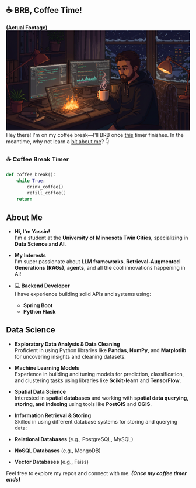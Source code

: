 ## ☕ BRB, Coffee Time!
**(Actual Footage)**
![Coffee Break](images/coffee-break.jpg "Coffee Time")
Hey there! I'm on my coffee break—I'll BRB once [this](#-coffee-break-timer) timer finishes. In the meantime, why not learn a [bit about me](#about-me)? 👇

### ☕ Coffee Break Timer
```python
def coffee_break():
    while True:
        drink_coffee()
        refill_coffee()
    return
```


## About Me

- **Hi, I'm Yassin!**  
  I'm a student at the **University of Minnesota Twin Cities**, specializing in **Data Science and AI**.

-  **My Interests**  
  I'm super passionate about **LLM frameworks**, **Retrieval-Augmented Generations (RAGs)**, **agents**, and all the cool innovations happening in AI!

- 💻 **Backend Developer**  
  I have experience building solid APIs and systems using:
  - **Spring Boot**  
  - **Python Flask**  

## Data Science

-  **Exploratory Data Analysis & Data Cleaning**  
  Proficient in using Python libraries like **Pandas**, **NumPy**, and **Matplotlib** for uncovering insights and cleaning datasets.  

-  **Machine Learning Models**  
  Experience in building and tuning models for prediction, classification, and clustering tasks using libraries like **Scikit-learn** and **TensorFlow**.

-  **Spatial Data Science**  
  Interested in **spatial databases** and working with **spatial data querying, storing, and indexing** using tools like **PostGIS** and **OGIS**.

-  **Information Retrieval & Storing**  
  Skilled in using different database systems for storing and querying data:
  - **Relational Databases** (e.g., PostgreSQL, MySQL)  
  - **NoSQL Databases** (e.g., MongoDB)  
  - **Vector Databases** (e.g., Faiss)  

Feel free to explore my repos and connect with me. _**(Once my coffee timer ends)**_

